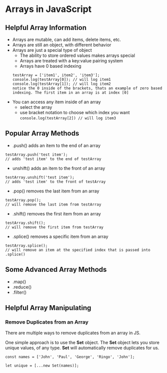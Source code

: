 # Arrays in JavaScript

## Helpful Array Information

- Arrays are mutable, can add items, delete items, etc.
- Arrays are still an object, with different behavior
- Arrays are just a special type of object
  - The ability to store ordered values makes arrays special
  - Arrays are treated with a key:value pairing system
  - Arrays have 0 based indexing 
  ``` 
  testArray = ['item1', item2', 'item3'];
  console.log(testArray[0]); // will log item1
  console.log(testArray[1]); // will log item2
  notice the 0 inside of the brackets, thats an example of zero based indexing. The first item in an array is at index [0]
  ```
- You can access any item inside of an array
  - select the array
  - use bracket notation to choose which index you want
  ``` console.log(testArray[2]) // will log item3 ```

## Popular Array Methods

- .push() adds an item to the end of an array

``` 
testArray.push('test item');
// adds 'test item' to the end of testArray
```

- unshift() adds an item to the front of an array

```
testArray.unshift('test item');
// adds 'test item' to the front of testArray
```

- .pop() removes the last item from an array

```
testArray.pop();
// will remove the last item from testArray
```

- .shift() removes the first item from an array

``` 
testArray.shift();
// will remove the first item from testArray
```

- .splice() removes a specific item from an array

```
testArray.splice();
// will remove an item at the specified index that is passed into .splice()
```

## Some Advanced Array Methods

- .map()
- .reduce()
- .filter()

## Helpful Array Manipulating

### Remove Duplicates from an Array

There are multiple ways to remove duplicates from an array in JS.

One simple approach is to use the <strong>Set</strong> object. The <strong>Set</strong> object lets you store unique values, of any type. <strong>Set</strong> will automatically remove duplicates for us.

``` 
const names = ['John', 'Paul', 'George', 'Ringo', 'John'];

let unique = [...new Set(names)];
```
